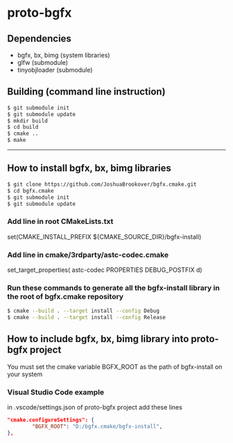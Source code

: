 # proto-bgfx

## Dependencies
* bgfx, bx, bimg (system libraries)
* glfw (submodule)
* tinyobjloader (submodule)

## Building (command line instruction)
```bash
$ git submodule init
$ git submodule update
$ mkdir build
$ cd build
$ cmake ..
$ make
```

---

## How to install bgfx, bx, bimg libraries
```bash
$ git clone https://github.com/JoshuaBrookover/bgfx.cmake.git
$ cd bgfx.cmake
$ git submodule init
$ git submodule update
```

### Add line in root CMakeLists.txt
set(CMAKE_INSTALL_PREFIX ${CMAKE_SOURCE_DIR}/bgfx-install)

### Add line in cmake/3rdparty/astc-codec.cmake
set_target_properties( astc-codec PROPERTIES DEBUG_POSTFIX d)

### Run these commands to generate all the bgfx-install library in the root of bgfx.cmake repository
```bash
$ cmake --build . --target install --config Debug
$ cmake --build . --target install --config Release
```

## How to include bgfx, bx, bimg library into proto-bgfx project
You must set the cmake variable BGFX_ROOT as the path of bgfx-install on your system

### Visual Studio Code example
in .vscode/settings.json of proto-bgfx project add these lines
```json
"cmake.configureSettings": {
        "BGFX_ROOT": "D:/bgfx.cmake/bgfx-install",
},
```
